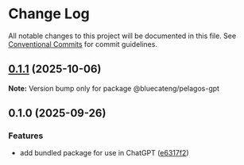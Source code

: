 # Change Log

All notable changes to this project will be documented in this file.
See [Conventional Commits](https://conventionalcommits.org) for commit guidelines.

## [0.1.1](https://github.com/bluecatengineering/pelagos-packages/compare/@bluecateng/pelagos-gpt@0.1.0...@bluecateng/pelagos-gpt@0.1.1) (2025-10-06)

**Note:** Version bump only for package @bluecateng/pelagos-gpt

## 0.1.0 (2025-09-26)

### Features

- add bundled package for use in ChatGPT ([e6317f2](https://github.com/bluecatengineering/pelagos-packages/commit/e6317f253c179b5527f8fc8c28863aed792997f1))

